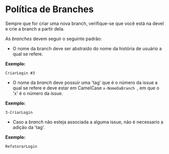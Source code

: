 # Política de Branches

Sempre que for criar uma nova branch, verifique-se que você está na devel e crie a branch a partir dela.

As _branches_ devem seguir o seguinte padrão:

* O nome da branch deve ser abstraído do nome da história de usuário a qual se refere.

**Exemplo:**

    CriarLogin #3


* O nome da _branch_ deve possuir uma 'tag' que é o número da issue a qual se refere e deve estar em CamelCase ```x-NomeDaBranch ```, em que o 'x' é o número da issue.

**Exemplo:**

    3-CriarLogin


* Caso a _branch_ não esteja associada a alguma issue, não é necessario a adição da 'tag'.

**Exemplo:**

    RefatorarLogin
